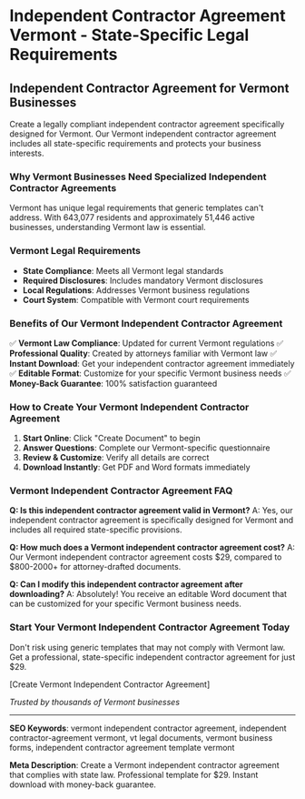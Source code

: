 # Independent Contractor Agreement Vermont - State-Specific Legal Requirements

## Independent Contractor Agreement for Vermont Businesses

Create a legally compliant independent contractor agreement specifically designed for Vermont. Our Vermont independent contractor agreement includes all state-specific requirements and protects your business interests.

### Why Vermont Businesses Need Specialized Independent Contractor Agreements

Vermont has unique legal requirements that generic templates can't address. With 643,077 residents and approximately 51,446 active businesses, understanding Vermont law is essential.

### Vermont Legal Requirements

- **State Compliance**: Meets all Vermont legal standards
- **Required Disclosures**: Includes mandatory Vermont disclosures
- **Local Regulations**: Addresses Vermont business regulations
- **Court System**: Compatible with Vermont court requirements

### Benefits of Our Vermont Independent Contractor Agreement

✅ **Vermont Law Compliance**: Updated for current Vermont regulations
✅ **Professional Quality**: Created by attorneys familiar with Vermont law
✅ **Instant Download**: Get your independent contractor agreement immediately
✅ **Editable Format**: Customize for your specific Vermont business needs
✅ **Money-Back Guarantee**: 100% satisfaction guaranteed

### How to Create Your Vermont Independent Contractor Agreement

1. **Start Online**: Click "Create Document" to begin
2. **Answer Questions**: Complete our Vermont-specific questionnaire
3. **Review & Customize**: Verify all details are correct
4. **Download Instantly**: Get PDF and Word formats immediately

### Vermont Independent Contractor Agreement FAQ

**Q: Is this independent contractor agreement valid in Vermont?**
A: Yes, our independent contractor agreement is specifically designed for Vermont and includes all required state-specific provisions.

**Q: How much does a Vermont independent contractor agreement cost?**
A: Our Vermont independent contractor agreement costs $29, compared to $800-2000+ for attorney-drafted documents.

**Q: Can I modify this independent contractor agreement after downloading?**
A: Absolutely! You receive an editable Word document that can be customized for your specific Vermont business needs.

### Start Your Vermont Independent Contractor Agreement Today

Don't risk using generic templates that may not comply with Vermont law. Get a professional, state-specific independent contractor agreement for just $29.

[Create Vermont Independent Contractor Agreement]

*Trusted by thousands of Vermont businesses*

---

**SEO Keywords**: vermont independent contractor agreement, independent contractor-agreement vermont, vt legal documents, vermont business forms, independent contractor agreement template vermont

**Meta Description**: Create a Vermont independent contractor agreement that complies with state law. Professional template for $29. Instant download with money-back guarantee.
